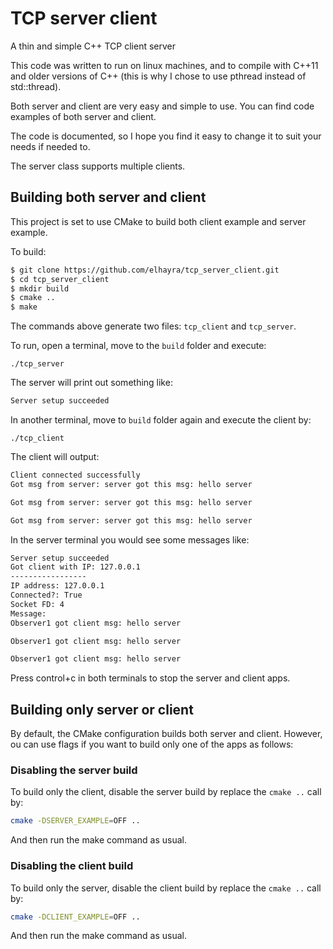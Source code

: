 # TCP server client
A thin and simple C++ TCP client server

This code was written to run on linux machines, and to compile with C++11 and older versions of C++ (this is why I chose to use pthread instead of std::thread).

Both server and client are very easy and simple to use. You can find code examples of both server and client. 

The code is documented, so I hope you find it easy to change it to suit your needs if needed to.

The server class supports multiple clients.

## Building both server and client

This project is set to use CMake to build both client example and server example.

To build:

```bash
$ git clone https://github.com/elhayra/tcp_server_client.git
$ cd tcp_server_client
$ mkdir build
$ cmake ..
$ make
```
The commands above generate two files: `tcp_client` and `tcp_server`.

To run, open a terminal, move to the `build` folder and execute:
```
./tcp_server
```
The server will print out something like:
```bash
Server setup succeeded
```
In another terminal, move to `build` folder again and execute the client by:
```
./tcp_client
```
The client will output:
```bash
Client connected successfully
Got msg from server: server got this msg: hello server

Got msg from server: server got this msg: hello server

Got msg from server: server got this msg: hello server
```
In the server terminal you would see some messages like:
```bash
Server setup succeeded
Got client with IP: 127.0.0.1
-----------------
IP address: 127.0.0.1
Connected?: True
Socket FD: 4
Message: 
Observer1 got client msg: hello server

Observer1 got client msg: hello server

Observer1 got client msg: hello server
```

Press control+c in both terminals to stop the server and client apps.

## Building only server or client

By default, the CMake configuration builds both server and client. However, ou can use flags if you want to build only one of the apps as follows:

### Disabling the server build

To build only the client, disable the server build by replace the `cmake ..` call by:

```bash
cmake -DSERVER_EXAMPLE=OFF ..
```
And then run the make command as usual.

### Disabling the client build

To build only the server, disable the client build by replace the `cmake ..` call by:

```bash
cmake -DCLIENT_EXAMPLE=OFF ..
```
And then run the make command as usual.
